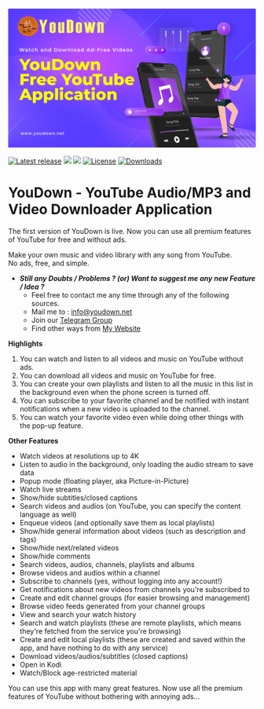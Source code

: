 ![MAIN HEADER](https://github.com/TeamYouDown/YouDown/blob/main/assets/app_banner.jpg?raw=true)

[![Latest release](https://img.shields.io/github/v/release/TeamYouDown/YouDown?include_prereleases)](https://github.com/TeamYouDown/YouDown/releases)
![](https://img.shields.io/badge/Required-Android%206.0%2B-brightgreen.svg)
![](https://img.shields.io/badge/Version-1.0.0-green.svg)
[![License](https://img.shields.io/github/license/TeamYouDown/YouDown)](https://www.gnu.org/licenses/gpl-3.0)
[![Downloads](https://img.shields.io/github/downloads/TeamYouDown/YouDown/total)](https://github.com/TeamYouDown/YouDown/releases)

# YouDown - YouTube Audio/MP3 and Video Downloader Application
The first version of YouDown is live. Now you can use all premium features of YouTube for free and without ads.

Make your own music and video library with any song from YouTube.  
No ads, free, and simple.

* ***Still any Doubts / Problems ? (or) Want to suggest me any new Feature / Idea ?***
     * Feel free to contact me any time through any of the following sources.
     * Mail me to : info@youdown.net
     * Join our [Telegram Group](https://t.me/YouDown_Chat)
     * Find other ways from [My Website](https://youdown.net)

**Highlights**

1. You can watch and listen to all videos and music on YouTube without ads.
2. You can download all videos and music on YouTube for free.
3. You can create your own playlists and listen to all the music in this list in the background even when the phone screen is turned off.
4. You can subscribe to your favorite channel and be notified with instant notifications when a new video is uploaded to the channel.
5. You can watch your favorite video even while doing other things with the pop-up feature.

**Other Features**

* Watch videos at resolutions up to 4K
* Listen to audio in the background, only loading the audio stream to save data
* Popup mode (floating player, aka Picture-in-Picture)
* Watch live streams
* Show/hide subtitles/closed captions
* Search videos and audios (on YouTube, you can specify the content language as well)
* Enqueue videos (and optionally save them as local playlists)
* Show/hide general information about videos (such as description and tags)
* Show/hide next/related videos
* Show/hide comments
* Search videos, audios, channels, playlists and albums
* Browse videos and audios within a channel
* Subscribe to channels (yes, without logging into any account!)
* Get notifications about new videos from channels you're subscribed to
* Create and edit channel groups (for easier browsing and management)
* Browse video feeds generated from your channel groups
* View and search your watch history
* Search and watch playlists (these are remote playlists, which means they're fetched from the service you're browsing)
* Create and edit local playlists (these are created and saved within the app, and have nothing to do with any service)
* Download videos/audios/subtitles (closed captions)
* Open in Kodi
* Watch/Block age-restricted material

You can use this app with many great features. Now use all the premium features of YouTube without bothering with annoying ads...
